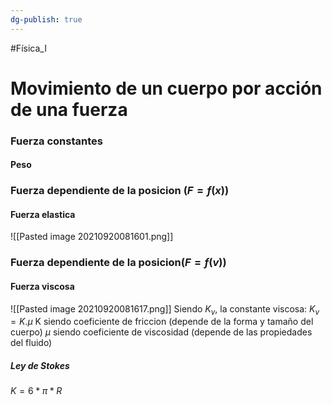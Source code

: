 ```yaml
---
dg-publish: true
---
```

#Física_I 
# Movimiento de un cuerpo por acción de una fuerza

### Fuerza constantes
#### Peso

### Fuerza dependiente de la posicion ($F=f(x)$)
#### Fuerza elastica
![[Pasted image 20210920081601.png]]

### Fuerza dependiente de la posicion($F=f(v)$)
#### Fuerza viscosa
![[Pasted image 20210920081617.png]]
Siendo $K_v$, la constante viscosa:
$K_v = K . \mu$ K siendo coeficiente de friccion (depende de la forma y tamaño del cuerpo)
$\mu$ siendo coeficiente de viscosidad (depende de las propiedades del fluido)

##### Ley de Stokes 
$K =6*\pi * R$